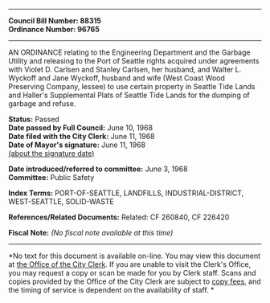 * * * * *  
  
**Council Bill Number: [](#h0)[](#h2)88315**   
**Ordinance Number: 96765**  
  
* * * * *  
  
AN ORDINANCE relating to the Engineering Department and the Garbage Utility and releasing to the Port of Seattle rights acquired under agreements with Violet D. Carlsen and Stanley Carlsen, her husband, and Walter L. Wyckoff and Jane Wyckoff, husband and wife (West Coast Wood Preserving Company, lessee) to use certain property in Seattle Tide Lands and Haller's Supplemental Plats of Seattle Tide Lands for the dumping of garbage and refuse.  
  
**Status:** Passed   
**Date passed by Full Council:** June 10, 1968   
**Date filed with the City Clerk:** June 11, 1968   
**Date of Mayor's signature:** June 11, 1968   
[(about the signature date)](/~public/approvaldate.htm)   
  
  
**Date introduced/referred to committee:** June 3, 1968   
**Committee:** Public Safety   
  
**Index Terms:** PORT-OF-SEATTLE, LANDFILLS, INDUSTRIAL-DISTRICT, WEST-SEATTLE, SOLID-WASTE  
  
**References/Related Documents:** Related: CF 260840, CF 226420  
  
**Fiscal Note:** *(No fiscal note available at this time)*  
  
* * * * *  
  
*No text for this document is available on-line. You may view this document at [the Office of the City Clerk](http://www.seattle.gov/leg/clerk/contactUs.htm). If you are unable to visit the Clerk's Office, you may request a copy or scan be made for you by Clerk staff. Scans and copies provided by the Office of the City Clerk are subject to [copy fees](http://clerk.seattle.gov/~public/clerkfees.htm), and the timing of service is dependent on the availability of staff. *  
  
  

